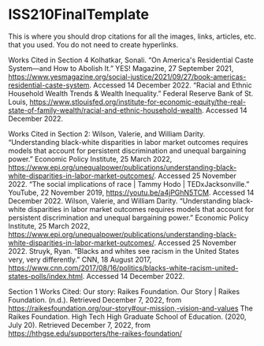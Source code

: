 # ISS210FinalTemplate
This is where you should drop citations for all the images, links, articles, etc. that you used. You do not need to create hyperlinks.

Works Cited in Section 4
Kolhatkar, Sonali. “On America's Residential Caste System—and How to Abolish It.” YES! Magazine, 27 September 2021, https://www.yesmagazine.org/social-justice/2021/09/27/book-americas-residential-caste-system. Accessed 14 December 2022.
“Racial and Ethnic Household Wealth Trends & Wealth Inequality.” Federal Reserve Bank of St. Louis, https://www.stlouisfed.org/institute-for-economic-equity/the-real-state-of-family-wealth/racial-and-ethnic-household-wealth. Accessed 14 December 2022.

Works Cited in Section 2: 
Wilson, Valerie, and William Darity. “Understanding black-white disparities in labor market outcomes requires models that account for persistent discrimination and unequal bargaining power.” Economic Policy Institute, 25 March 2022, https://www.epi.org/unequalpower/publications/understanding-black-white-disparities-in-labor-market-outcomes/. Accessed 25 November 2022.
“The social implications of race | Tammy Hodo | TEDxJacksonville.” YouTube, 22 November 2019, https://youtu.be/a4jPGhN5TCM. Accessed 14 December 2022.
Wilson, Valerie, and William Darity. “Understanding black-white disparities in labor market outcomes requires models that account for persistent discrimination and unequal bargaining power.” Economic Policy Institute, 25 March 2022, https://www.epi.org/unequalpower/publications/understanding-black-white-disparities-in-labor-market-outcomes/. Accessed 25 November 2022.
Struyk, Ryan. “Blacks and whites see racism in the United States very, very differently.” CNN, 18 August 2017, https://www.cnn.com/2017/08/16/politics/blacks-white-racism-united-states-polls/index.html. Accessed 14 December 2022.

Section 1 Works Cited:
Our story: Raikes Foundation. Our Story | Raikes Foundation. (n.d.). Retrieved December 7, 2022, from https://raikesfoundation.org/our-story#our-mission,-vision-and-values 
The Raikes Foundation. High Tech High Graduate School of Education. (2020, July 20). Retrieved December 7, 2022, from https://hthgse.edu/supporters/the-raikes-foundation/ 
